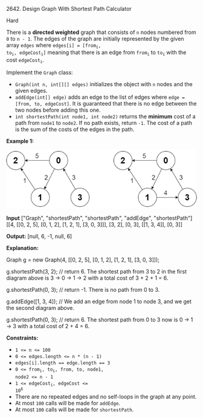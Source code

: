 2642\. Design Graph With Shortest Path Calculator

Hard

There is a **directed weighted** graph that consists of `n` nodes numbered from `0` to `n - 1`. The edges of the graph are initially represented by the given array `edges` where <code>edges[i] = [from<sub>i</sub>, to<sub>i</sub>, edgeCost<sub>i</sub>]</code> meaning that there is an edge from <code>from<sub>i</sub></code> to <code>to<sub>i</sub></code> with the cost <code>edgeCost<sub>i</sub></code>.

Implement the `Graph` class:

*   `Graph(int n, int[][] edges)` initializes the object with `n` nodes and the given edges.
*   `addEdge(int[] edge)` adds an edge to the list of edges where `edge = [from, to, edgeCost]`. It is guaranteed that there is no edge between the two nodes before adding this one.
*   `int shortestPath(int node1, int node2)` returns the **minimum** cost of a path from `node1` to `node2`. If no path exists, return `-1`. The cost of a path is the sum of the costs of the edges in the path.

**Example 1:**

![](graph3drawio-2.png)

**Input** ["Graph", "shortestPath", "shortestPath", "addEdge", "shortestPath"] [[4, [[0, 2, 5], [0, 1, 2], [1, 2, 1], [3, 0, 3]]], [3, 2], [0, 3], [[1, 3, 4]], [0, 3]]

**Output:** [null, 6, -1, null, 6]

**Explanation:** 

Graph g = new Graph(4, [[0, 2, 5], [0, 1, 2], [1, 2, 1], [3, 0, 3]]); 

g.shortestPath(3, 2); // return 6. The shortest path from 3 to 2 in the first diagram above is 3 -> 0 -> 1 -> 2 with a total cost of 3 + 2 + 1 = 6. 

g.shortestPath(0, 3); // return -1. There is no path from 0 to 3. 

g.addEdge([1, 3, 4]); // We add an edge from node 1 to node 3, and we get the second diagram above. 

g.shortestPath(0, 3); // return 6. The shortest path from 0 to 3 now is 0 -> 1 -> 3 with a total cost of 2 + 4 = 6.

**Constraints:**

*   `1 <= n <= 100`
*   `0 <= edges.length <= n * (n - 1)`
*   `edges[i].length == edge.length == 3`
*   <code>0 <= from<sub>i</sub>, to<sub>i</sub>, from, to, node1, node2 <= n - 1</code>
*   <code>1 <= edgeCost<sub>i</sub>, edgeCost <= 10<sup>6</sup></code>
*   There are no repeated edges and no self-loops in the graph at any point.
*   At most `100` calls will be made for `addEdge`.
*   At most `100` calls will be made for `shortestPath`.